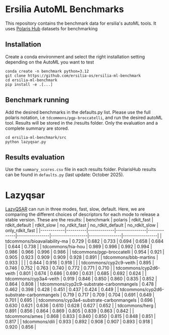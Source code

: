 # Ersilia AutoML Benchmarks

This repository contains the benchmark data for ersilia's autoML tools. It uses [Polaris Hub](https://polarishub.io/) datasets for benchmarking

## Installation
Create a conda environment and select the right installation setting depending on the AutoML you want to test

```
conda create -n benchmark python=3.12
git clone https://github.com/ersilia-os/ersilia-ml-benchmark
cd ersilia-ml-benchmark
pip install -e .[...]
```

## Benchmark running
Add the desired benchmarks in the defaults.py list. Please use the full polaris notation, i.e `tdcommons/pgp-broccatelli`, and run the desired autoML tool. Results will be stored in the /results folder. Only the evaluation and a complete summary are stored.

```
cd ersilia-ml-benchmark/src
python lazyqsar.py
```

## Results evaluation
Use the `summary_scores.csv` file in each results folder. PolarisHub results can be found in `defaults.py` (last update: October 2025).

# Lazyqsar
[LazyQSAR](https://github.com/ersilia-os/lazy-qsar) can run in three modes, fast, slow, default. Here, we are comparing the different choices of descriptors for each mode to release a stable version. These are the results:
| benchmark | polaris | rdkit_fast | rdkit_default | rdkit_slow | no_rdkit_fast | no_rdkit_default | no_rdkit_slow | only_rdkit_fast |
|------------|----------|-------------|---------------|-------------|----------------|------------------|----------------|-----------------|
| tdcommons/bioavailability-ma | 0.729 | 0.682 | 0.733 | 0.694 | 0.658 | 0.684 | 0.644 | 0.738 |
| tdcommons/hia-hou | 0.989 | 0.996 | 0.992 | 0.994 | 0.986 | 0.966 | 0.996 | 0.986 |
| tdcommons/pgp-broccatelli | 0.954 | 0.921 | 0.905 | 0.923 | 0.909 | 0.909 | 0.928 | 0.891 |
| tdcommons/bbb-martins | 0.933 |  |  |  | 0.844 | 0.916 | 0.918 |  |
| tdcommons/cyp2c9-veith | 0.895 | 0.746 | 0.752 | 0.763 | 0.740 | 0.772 | 0.771 | 0.710 |
| tdcommons/cyp2d6-veith | 0.801 | 0.674 | 0.686 | 0.690 | 0.631 | 0.685 | 0.692 | 0.624 |
| tdcommons/cyp3a4-veith | 0.919 | 0.846 | 0.850 | 0.860 | 0.835 | 0.852 | 0.864 | 0.808 |
| tdcommons/cyp2c9-substrate-carbonmangels | 0.478 | 0.462 | 0.398 | 0.428 | 0.451 | 0.437 | 0.424 | 0.449 |
| tdcommons/cyp2d6-substrate-carbonmangels | 0.719 | 0.717 | 0.709 | 0.704 | 0.691 | 0.649 | 0.701 | 0.695 |
| tdcommons/cyp3a4-substrate-carbonmangels | 0.696 | 0.630 | 0.621 | 0.636 | 0.610 | 0.628 | 0.627 | 0.652 |
| tdcommons/herg | 0.891 | 0.856 | 0.864 | 0.869 | 0.805 | 0.839 | 0.863 | 0.842 |
| tdcommons/ames | 0.868 | 0.833 | 0.840 | 0.850 | 0.815 | 0.848 | 0.851 | 0.817 |
| tdcommons/dili | 0.933 | 0.892 | 0.908 | 0.907 | 0.893 | 0.918 | 0.920 | 0.856 |
